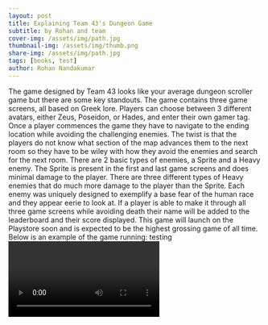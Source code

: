 ```yaml
---
layout: post
title: Explaining Team 43's Dungeon Game
subtitle: by Rohan and team
cover-img: /assets/img/path.jpg
thumbnail-img: /assets/img/thumb.png
share-img: /assets/img/path.jpg
tags: [books, test]
author: Rohan Nandakumar
---
```


The game designed by Team 43 looks like your average dungeon scroller game but there are some key standouts. The game contains three game screens, all based on Greek lore. Players can choose between 3 different avatars, either Zeus, Poseidon, or Hades, and enter their own gamer tag. Once a player commences the game they have to navigate to the ending location while avoiding the challenging enemies. The twist is that the players do not know what section of the map advances them to the next room so they have to be wiley with how they avoid the enemies and search for the next room.
There are 2 basic types of enemies, a Sprite and a Heavy enemy. The Sprite is present in the first and last game screens and does minimal damage to the player. There are three different types of Heavy enemies that do much more damage to the player than the Sprite. Each enemy was uniquely designed to exemplify a base fear of the human race and they appear eerie to look at.
If a player is able to make it through all three game screens while avoiding death their name will be added to the leaderboard and their score displayed.
This game will launch on the Playstore soon and is expected to be the highest grossing game of all time.
Below is an example of the game running: testing
![Game Running](sample.mp4)
